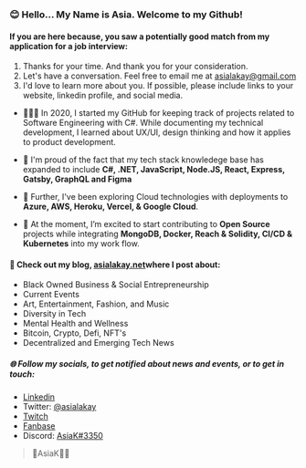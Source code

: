 ### 😊 Hello... My Name is Asia. Welcome to my Github! 

#### If you are here because, you saw a potentially good match from my application for a job interview:
1. Thanks for your time. And thank you for your consideration.  
2. Let's have a conversation. Feel free to email me at asialakay@gmail.com  
3. I'd love to learn more about you. If possible, please include links to your website, linkedin profile, and social media.


- 👩🏿‍💻 In 2020, I started my GitHub for keeping track of projects related to Software Engineering with C#. While documenting my technical development, I learned about UX/UI, design thinking and how it applies to product development.
 
- 🌱 I'm proud of the fact that my tech stack knowledege base has expanded to include **C#, .NET, JavaScript, Node.JS, React, Express, Gatsby, GraphQL and Figma**

- 🔭 Further, I've been exploring Cloud technologies with deployments to **Azure, AWS, Heroku, Vercel, & Google Cloud**.
 
- 🥳 At the moment, I’m excited to start contributing to **Open Source** projects while integrating **MongoDB, Docker, Reach & Solidity, CI/CD & Kubernetes** into my work flow.

#### 👀 Check out my blog, [asialakay.net](https://www.asialakay.net)where I post about:
- Black Owned Business & Social Entrepreneurship
- Current Events
- Art, Entertainment, Fashion, and Music
- Diversity in Tech
- Mental Health and Wellness
- Bitcoin, Crypto, Defi, NFT's 
- Decentralized and Emerging Tech News
   
##### 🌐 Follow my socials, to get notified about news and events, or to get in touch: 
- [Linkedin](https://www.linkedin.com/in/asia-lakay-grady-669762b3/) 
- Twitter: [@asialakay](https://www.twitter.com/asialakay) 
- [Twitch](http://www.twitch.com/bb_fabbliss)
- [Fanbase](https://www.fanbase.app/bb_fabbliss)
- Discord: [AsiaK#3350](https://discordapp.com/users/724987979973525604/)
> 🌴AsiaK💃🏽
